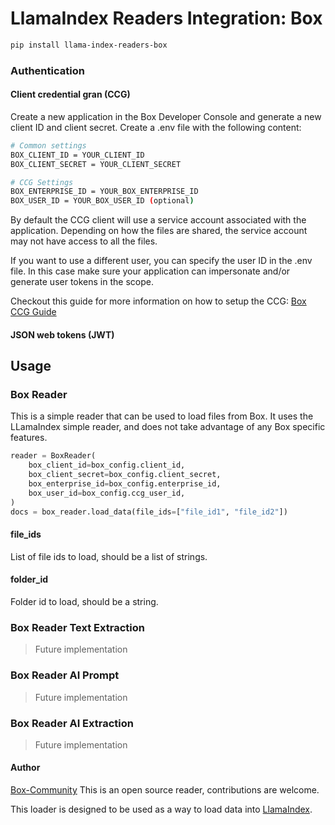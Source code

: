 # LlamaIndex Readers Integration: Box

```bash
pip install llama-index-readers-box
```

### Authentication

#### Client credential gran (CCG)

Create a new application in the Box Developer Console and generate a new client ID and client secret.
Create a .env file with the following content:

```bash
# Common settings
BOX_CLIENT_ID = YOUR_CLIENT_ID
BOX_CLIENT_SECRET = YOUR_CLIENT_SECRET

# CCG Settings
BOX_ENTERPRISE_ID = YOUR_BOX_ENTERPRISE_ID
BOX_USER_ID = YOUR_BOX_USER_ID (optional)
```

By default the CCG client will use a service account associated with the application. Depending on how the files are shared, the service account may not have access to all the files.

If you want to use a different user, you can specify the user ID in the .env file. In this case make sure your application can impersonate and/or generate user tokens in the scope.

Checkout this guide for more information on how to setup the CCG: [Box CCG Guide](https://developer.box.com/guides/authentication/client-credentials/)

#### JSON web tokens (JWT)

## Usage

### Box Reader

This is a simple reader that can be used to load files from Box.
It uses the LLamaIndex simple reader, and does not take advantage of any Box specific features.

```python
reader = BoxReader(
    box_client_id=box_config.client_id,
    box_client_secret=box_config.client_secret,
    box_enterprise_id=box_config.enterprise_id,
    box_user_id=box_config.ccg_user_id,
)
docs = box_reader.load_data(file_ids=["file_id1", "file_id2"])
```

#### file_ids

List of file ids to load, should be a list of strings.

#### folder_id

Folder id to load, should be a string.

### Box Reader Text Extraction

> Future implementation

### Box Reader AI Prompt

> Future implementation

### Box Reader AI Extraction

> Future implementation

#### Author

[Box-Community](https://github.com/box-community)
This is an open source reader, contributions are welcome.

This loader is designed to be used as a way to load data into [LlamaIndex](https://github.com/run-llama/llama_index/).
